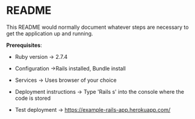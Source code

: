 # README

This README would normally document whatever steps are necessary to get the
application up and running.

**Prerequisites**:

* Ruby version -> 2.7.4

* Configuration ->Rails installed, Bundle install

* Services -> Uses browser of your choice

* Deployment instructions -> Type 'Rails s' into the console where the code is stored

* Test deployment -> https://example-rails-app.herokuapp.com/

